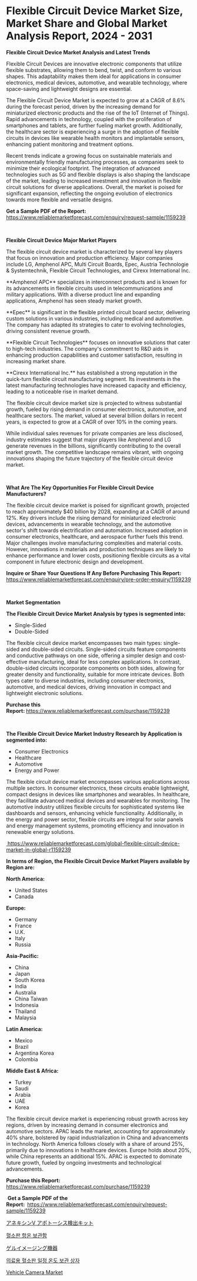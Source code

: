<p><h1>Flexible Circuit Device Market Size, Market Share and Global Market Analysis Report, 2024 - 2031</h1></p><p><strong>Flexible Circuit Device Market Analysis and Latest Trends</strong></p>
<p><p>Flexible Circuit Devices are innovative electronic components that utilize flexible substrates, allowing them to bend, twist, and conform to various shapes. This adaptability makes them ideal for applications in consumer electronics, medical devices, automotive, and wearable technology, where space-saving and lightweight designs are essential.</p><p>The Flexible Circuit Device Market is expected to grow at a CAGR of 8.6% during the forecast period, driven by the increasing demand for miniaturized electronic products and the rise of the IoT (Internet of Things). Rapid advancements in technology, coupled with the proliferation of smartphones and tablets, are further fueling market growth. Additionally, the healthcare sector is experiencing a surge in the adoption of flexible circuits in devices like wearable health monitors and implantable sensors, enhancing patient monitoring and treatment options.</p><p>Recent trends indicate a growing focus on sustainable materials and environmentally friendly manufacturing processes, as companies seek to minimize their ecological footprint. The integration of advanced technologies such as 5G and flexible displays is also shaping the landscape of the market, leading to increased investment and innovation in flexible circuit solutions for diverse applications. Overall, the market is poised for significant expansion, reflecting the ongoing evolution of electronics towards more flexible and versatile designs.</p></p>
<p><strong>Get a Sample PDF of the Report:&nbsp;</strong> <a href="https://www.reliablemarketforecast.com/enquiry/request-sample/1159239">https://www.reliablemarketforecast.com/enquiry/request-sample/1159239</a></p>
<p>&nbsp;</p>
<p><strong>Flexible Circuit Device Major Market Players</strong></p>
<p><p>The flexible circuit device market is characterized by several key players that focus on innovation and production efficiency. Major companies include LG, Amphenol APC, Multi Circuit Boards, Epec, Austria Technologie & Systemtechnik, Flexible Circuit Technologies, and Cirexx International Inc.</p><p>**Amphenol APC** specializes in interconnect products and is known for its advancements in flexible circuits used in telecommunications and military applications. With a diverse product line and expanding applications, Amphenol has seen steady market growth.</p><p>**Epec** is significant in the flexible printed circuit board sector, delivering custom solutions in various industries, including medical and automotive. The company has adapted its strategies to cater to evolving technologies, driving consistent revenue growth.</p><p>**Flexible Circuit Technologies** focuses on innovative solutions that cater to high-tech industries. The company's commitment to R&D aids in enhancing production capabilities and customer satisfaction, resulting in increasing market share.</p><p>**Cirexx International Inc.** has established a strong reputation in the quick-turn flexible circuit manufacturing segment. Its investments in the latest manufacturing technologies have increased capacity and efficiency, leading to a noticeable rise in market demand.</p><p>The flexible circuit device market size is projected to witness substantial growth, fueled by rising demand in consumer electronics, automotive, and healthcare sectors. The market, valued at several billion dollars in recent years, is expected to grow at a CAGR of over 10% in the coming years.</p><p>While individual sales revenues for private companies are less disclosed, industry estimates suggest that major players like Amphenol and LG generate revenues in the billions, significantly contributing to the overall market growth. The competitive landscape remains vibrant, with ongoing innovations shaping the future trajectory of the flexible circuit device market.</p></p>
<p>&nbsp;</p>
<p><strong>What Are The Key Opportunities For Flexible Circuit Device Manufacturers?</strong></p>
<p><p>The flexible circuit device market is poised for significant growth, projected to reach approximately $40 billion by 2028, expanding at a CAGR of around 12%. Key drivers include the rising demand for miniaturized electronic devices, advancements in wearable technology, and the automotive sector's shift towards electrification and automation. Increased adoption in consumer electronics, healthcare, and aerospace further fuels this trend. Major challenges involve manufacturing complexities and material costs. However, innovations in materials and production techniques are likely to enhance performance and lower costs, positioning flexible circuits as a vital component in future electronic design and development.</p></p>
<p><strong>Inquire or Share Your Questions If Any Before Purchasing This Report:</strong> <a href="https://www.reliablemarketforecast.com/enquiry/pre-order-enquiry/1159239">https://www.reliablemarketforecast.com/enquiry/pre-order-enquiry/1159239</a></p>
<p>&nbsp;</p>
<p><strong>Market Segmentation</strong></p>
<p><strong>The Flexible Circuit Device Market Analysis by types is segmented into:</strong></p>
<p><ul><li>Single-Sided</li><li>Double-Sided</li></ul></p>
<p><p>The flexible circuit device market encompasses two main types: single-sided and double-sided circuits. Single-sided circuits feature components and conductive pathways on one side, offering a simpler design and cost-effective manufacturing, ideal for less complex applications. In contrast, double-sided circuits incorporate components on both sides, allowing for greater density and functionality, suitable for more intricate devices. Both types cater to diverse industries, including consumer electronics, automotive, and medical devices, driving innovation in compact and lightweight electronic solutions.</p></p>
<p><strong>Purchase this Report:&nbsp;</strong><a href="https://www.reliablemarketforecast.com/purchase/1159239">https://www.reliablemarketforecast.com/purchase/1159239</a></p>
<p>&nbsp;</p>
<p><strong>The Flexible Circuit Device Market Industry Research by Application is segmented into:</strong></p>
<p><ul><li>Consumer Electronics</li><li>Healthcare</li><li>Automotive</li><li>Energy and Power</li></ul></p>
<p><p>The flexible circuit device market encompasses various applications across multiple sectors. In consumer electronics, these circuits enable lightweight, compact designs in devices like smartphones and wearables. In healthcare, they facilitate advanced medical devices and wearables for monitoring. The automotive industry utilizes flexible circuits for sophisticated systems like dashboards and sensors, enhancing vehicle functionality. Additionally, in the energy and power sector, flexible circuits are integral for solar panels and energy management systems, promoting efficiency and innovation in renewable energy solutions.</p></p>
<p><a href="https://www.reliablemarketforecast.com/global-flexible-circuit-device-market-in-global-r1159239">&nbsp;https://www.reliablemarketforecast.com/global-flexible-circuit-device-market-in-global-r1159239</a></p>
<p><strong>In terms of Region, the Flexible Circuit Device Market Players available by Region are:</strong></p>
<p>
    <p> <strong> North America: </strong>
        <ul>
            <li>United States</li>
            <li>Canada</li>
        </ul>
        </p> 
    <p> <strong> Europe: </strong>
        <ul>
            <li>Germany</li>
            <li>France</li>
            <li>U.K.</li>
            <li>Italy</li>
            <li>Russia</li>
        </ul>
        </p> 
    <p> <strong> Asia-Pacific: </strong>
        <ul>
            <li>China</li>
            <li>Japan</li>
            <li>South Korea</li>
            <li>India</li>
            <li>Australia</li>
            <li>China Taiwan</li>
            <li>Indonesia</li>
            <li>Thailand</li>
            <li>Malaysia</li>
        </ul>
        </p> 
    <p> <strong> Latin America: </strong>
        <ul>
            <li>Mexico</li>
            <li>Brazil</li>
            <li>Argentina Korea</li>
            <li>Colombia</li>
        </ul>
        </p> 
    <p> <strong> Middle East & Africa: </strong>
        <ul>
            <li>Turkey</li>
            <li>Saudi</li>
            <li>Arabia</li>
            <li>UAE</li>
            <li>Korea</li>
        </ul>
    </p>
    </p>
<p><p>The flexible circuit device market is experiencing robust growth across key regions, driven by increasing demand in consumer electronics and automotive sectors. APAC leads the market, accounting for approximately 40% share, bolstered by rapid industrialization in China and advancements in technology. North America follows closely with a share of around 25%, primarily due to innovations in healthcare devices. Europe holds about 20%, while China represents an additional 15%. APAC is expected to dominate future growth, fueled by ongoing investments and technological advancements.</p></p>
<p><strong>Purchase this Report: </strong><a href="https://www.reliablemarketforecast.com/purchase/1159239">https://www.reliablemarketforecast.com/purchase/1159239</a></p>
<p>&nbsp;<strong>Get a Sample PDF of the Report:&nbsp;&nbsp;</strong><a href="https://www.reliablemarketforecast.com/enquiry/request-sample/1159239">https://www.reliablemarketforecast.com/enquiry/request-sample/1159239</a></p>
<p><strong></strong></p>
<p><p><a href="https://medium.com/@gusstroentereyetus3555/%E3%82%B0%E3%83%AD%E3%83%BC%E3%83%90%E3%83%AB%E3%82%A2%E3%83%8D%E3%82%AD%E3%82%B7%E3%83%B3v%E3%82%A2%E3%83%9D%E3%83%88%E3%83%BC%E3%82%B7%E3%82%B9%E6%A4%9C%E5%87%BA%E3%82%AD%E3%83%83%E3%83%88%E5%B8%82%E5%A0%B4%E5%88%86%E6%9E%90-%E4%B8%BB%E8%A6%81%E5%B8%82%E5%A0%B4%E5%8B%95%E5%90%91%E3%81%A8%E5%B0%86%E6%9D%A5%E3%81%AE%E4%BA%88%E6%B8%AC-2024%E5%B9%B4-2031%E5%B9%B4-8cca19b08809">アネキシンV アポトーシス検出キット</a></p><p><a href="https://medium.com/@eiehrdy77/platelet-constant-temperature-storage-box-market-%EC%9D%98-%EA%B8%80%EB%A1%9C%EB%B2%8C-%EC%8B%9C%EC%9E%A5-%EA%B0%9C%EC%9A%94%EB%8A%94-%EC%A0%84-%EC%84%B8%EA%B3%84-%EB%B0%8F-%EC%A3%BC%EC%9A%94-%EC%8B%9C%EC%9E%A5%EC%9D%98-%EC%82%B0%EC%97%85%EC%97%90-%EC%98%81%ED%96%A5%EC%9D%84-%EB%AF%B8%EC%B9%98%EB%8A%94-%EC%A3%BC%EC%9A%94-%ED%8A%B8%EB%A0%8C%EB%93%9C%EC%97%90-f8c56c9359bd">혈소판 항온 보관함</a></p><p><a href="https://medium.com/@kingmsvie/gel-imaging-instrument-market-%E3%81%AF-%E3%82%B3%E3%82%B9%E3%83%88%E7%AE%A1%E7%90%86%E3%81%A8%E5%8A%B9%E7%8E%87%E5%90%91%E4%B8%8A%E3%82%92%E5%84%AA%E5%85%88%E3%81%97%E3%81%BE%E3%81%99-%E3%81%95%E3%82%89%E3%81%AB-%E5%A0%B1%E5%91%8A%E6%9B%B8%E3%81%AF%E5%B8%82%E5%A0%B4%E3%81%AE%E9%9C%80%E8%A6%81%E9%9D%A2%E3%81%A8%E4%BE%9B%E7%B5%A6%E9%9D%A2%E3%81%AE%E4%B8%A1%E6%96%B9%E3%82%92%E3%82%AB%E3%83%90%E3%83%BC%E3%81%97%E3%81%A6%E3%81%84%E3%81%BE%E3%81%99-gel-imaging-d10efcd3d2a7">ゲルイメージング機器</a></p><p><a href="https://medium.com/@eiehrdy77/%EC%84%B8%EA%B3%84-medical-platelet-constant-temperature-storage-box-market-%EC%9D%80-2024%EC%97%90%EC%84%9C-2031%EB%A1%9C-%EC%97%B0%ED%8F%89%EA%B7%A0-%EC%A6%9D%EA%B0%80%EC%9C%A8%EC%9D%84-%EB%B3%B4%EC%9D%BC-%EA%B2%83%EC%9C%BC%EB%A1%9C-%EC%98%88%EC%83%81%EB%90%A9%EB%8B%88%EB%8B%A4-ee8e1fe03105">의료용 혈소판 일정 온도 보관 상자</a></p><p><a href="https://www.linkedin.com/pulse/vehicle-camera-market-forecasts-trends-impact-analysis-2024-3zffe?trackingId=jXf2CsO4Tbmc%2F2mN5B%2Brmg%3D%3D">Vehicle Camera Market</a></p></p>